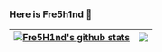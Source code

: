 ### Here is Fre5h1nd 👋

<!--
**Freshwlnd/Freshwlnd** is a ✨ _special_ ✨ repository because its `README.md` (this file) appears on your GitHub profile.

Here are some ideas to get you started:

- 🔭 I’m currently working on ...
- 🌱 I’m currently learning ...
- 👯 I’m looking to collaborate on ...
- 🤔 I’m looking for help with ...
- 💬 Ask me about ...
- 📫 How to reach me: ...
- 😄 Pronouns: ...
- ⚡ Fun fact: ...
-->

| <a href="https://github.com/freshwlnd"><img align="center" src="https://github-readme-stats.vercel.app/api?username=Freshwlnd&show_icons=true&count_private=true&include_all_commits=true&theme=buefy&hide_border=true" alt="Fre5H1nd's github stats" /></a> | <a href="https://github.com/freshwlnd"><img align="center" src="https://github-readme-stats.vercel.app/api/top-langs/?username=Freshwlnd&layout=compact&theme=buefy&hide_border=true" /></a> |
| ------------- | ------------- |